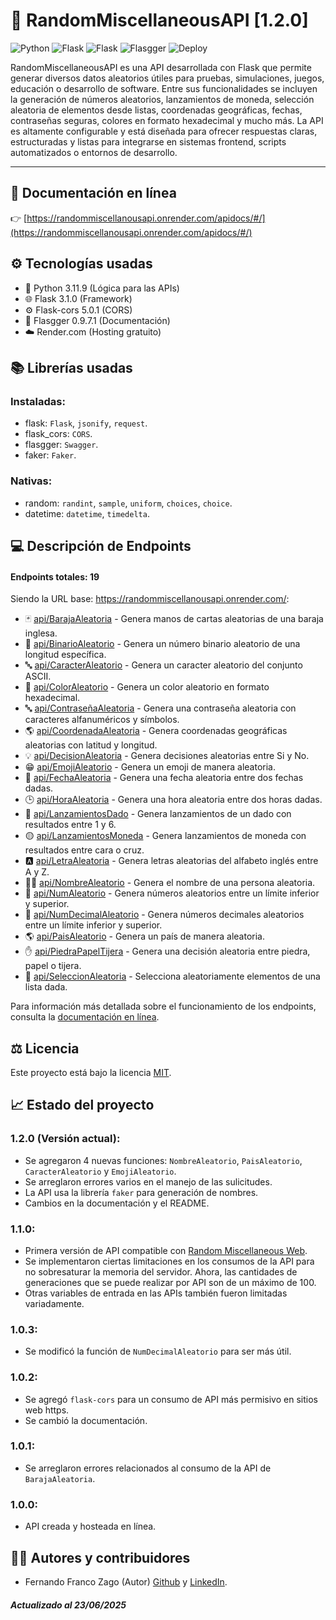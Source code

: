 # 🧪 RandomMiscellaneousAPI [1.2.0]

![Python](https://img.shields.io/badge/Python-3.11.9-blue?logo=python)
![Flask](https://img.shields.io/badge/Flask-3.1.0-lightgrey?logo=flask)
![Flask](https://img.shields.io/badge/FlaskCORS-5.0.1-lightgrey?logo=flask)
![Flasgger](https://img.shields.io/badge/Flasgger-0.9.7.1-blueviolet?logo=swagger&logoColor=white)
![Deploy](https://img.shields.io/badge/Render-Live-brightgreen)

RandomMiscellaneousAPI es una API desarrollada con Flask que permite generar diversos datos aleatorios útiles para pruebas, simulaciones, juegos, educación o desarrollo de software. Entre sus funcionalidades se incluyen la generación de números aleatorios, lanzamientos de moneda, selección aleatoria de elementos desde listas, coordenadas geográficas, fechas, contraseñas seguras, colores en formato hexadecimal y mucho más. La API es altamente configurable y está diseñada para ofrecer respuestas claras, estructuradas y listas para integrarse en sistemas frontend, scripts automatizados o entornos de desarrollo.

---

## 📃 Documentación en línea

👉 [https://randommiscellanousapi.onrender.com/apidocs/#/](https://randommiscellanousapi.onrender.com/apidocs/#/)

## ⚙️ Tecnologías usadas

- 🐍 Python 3.11.9 (Lógica para las APIs)
- 🌐 Flask 3.1.0 (Framework)
- ⚙ Flask-cors 5.0.1 (CORS)
- 📃 Flasgger 0.9.7.1 (Documentación)
- ☁️ Render.com (Hosting gratuito)

## 📚 Librerías usadas
### Instaladas:
- flask: `Flask`, `jsonify`, `request`.
- flask_cors: `CORS`.
- flasgger: `Swagger`.
- faker: `Faker`.
### Nativas:
- random: `randint`, `sample`, `uniform`, `choices`, `choice`.
- datetime: `datetime`, `timedelta`.

## 💻 Descripción de Endpoints
#### Endpoints totales: 19
Siendo la URL base: https://randommiscellanousapi.onrender.com/:
- 🃏 [api/BarajaAleatoria](https://randommiscellanousapi.onrender.com/api/BarajaAleatoria) - Genera manos de cartas aleatorias de una baraja inglesa.
- 🔢 [api/BinarioAleatorio](https://randommiscellanousapi.onrender.com/api/BinarioAleatorio) - Genera un número binario aleatorio de una longitud específica.
- 🔤 [api/CaracterAleatorio](https://randommiscellanousapi.onrender.com/api/CaracterAleatorio) - Genera un caracter aleatorio del conjunto ASCII.
- 🎨 [api/ColorAleatorio](https://randommiscellanousapi.onrender.com/api/ColorAleatorio) - Genera un color aleatorio en formato hexadecimal.
- 🔤 [api/ContraseñaAleatoria](https://randommiscellanousapi.onrender.com/api/ContraseñaAleatoria) - Genera una contraseña aleatoria con caracteres alfanuméricos y símbolos.
- 🌎 [api/CoordenadaAleatoria](https://randommiscellanousapi.onrender.com/api/CoordenadaAleatoria) - Genera coordenadas geográficas aleatorias con latitud y longitud.
- 💡 [api/DecisionAleatoria](https://randommiscellanousapi.onrender.com/api/DecisionAleatoria) - Genera decisiones aleatorias entre Si y No.
- 😁 [api/EmojiAleatorio](https://randommiscellanousapi.onrender.com/api/EmojiAleatorio) - Genera un emoji de manera aleatoria.
- 📆 [api/FechaAleatoria](https://randommiscellanousapi.onrender.com/api/FechaAleatoria) - Genera una fecha aleatoria entre dos fechas dadas.
- 🕒 [api/HoraAleatoria](https://randommiscellanousapi.onrender.com/api/HoraAleatoria) - Genera una hora aleatoria entre dos horas dadas.
- 🎲 [api/LanzamientosDado](https://randommiscellanousapi.onrender.com/api/LanzamientosDado) - Genera lanzamientos de un dado con resultados entre 1 y 6.
- 🟡 [api/LanzamientosMoneda](https://randommiscellanousapi.onrender.com/api/LanzamientosMoneda) - Genera lanzamientos de moneda con resultados entre cara o cruz.
- 🅰 [api/LetraAleatoria](https://randommiscellanousapi.onrender.com/api/LetraAleatoria) - Genera letras aleatorias del alfabeto inglés entre A y Z.
- 👨‍👦 [api/NombreAleatorio](https://randommiscellanousapi.onrender.com/api/NombreAleatorio) - Genera el nombre de una persona aleatoria.
- 🔢 [api/NumAleatorio](https://randommiscellanousapi.onrender.com/api/NumAleatorio) - Genera números aleatorios entre un límite inferior y superior.
- 🔢 [api/NumDecimalAleatorio](https://randommiscellanousapi.onrender.com/api/NumDecimalAleatorio) - Genera números decimales aleatorios entre un límite inferior y superior.
- 🌎 [api/PaisAleatorio](https://randommiscellanousapi.onrender.com/api/PaisAleatorio) - Genera un país de manera aleatoria.
- ✋ [api/PiedraPapelTijera](https://randommiscellanousapi.onrender.com/api/PiedraPapelTijera) - Genera una decisión aleatoria entre piedra, papel o tijera.
- 🧾 [api/SeleccionAleatoria](https://randommiscellanousapi.onrender.com/api/SeleccionAleatoria?valores=rojo,verde,azul) - Selecciona aleatoriamente elementos de una lista dada.

Para información más detallada sobre el funcionamiento de los endpoints, consulta la [documentación en línea](https://randommiscellanousapi.onrender.com/apidocs/#/).

## ⚖ Licencia
Este proyecto está bajo la licencia [MIT](LICENSE).

## 📈 Estado del proyecto
### 1.2.0 (Versión actual):
- Se agregaron 4 nuevas funciones: `NombreAleatorio`, `PaisAleatorio`, `CaracterAleatorio` y `EmojiAleatorio`.
- Se arreglaron errores varios en el manejo de las sulicitudes.
- La API usa la librería `faker` para generación de nombres.
- Cambios en la documentación y el README.
### 1.1.0:
- Primera versión de API compatible con [Random Miscellaneous Web](https://wildravenz.github.io/Random-Miscellaneous-Web/).
- Se implementaron ciertas limitaciones en los consumos de la API para no sobresaturar la memoria del servidor. Ahora, las cantidades de generaciones que se puede realizar por API son de un máximo de 100.
- Otras variables de entrada en las APIs también fueron limitadas variadamente.
### 1.0.3:
- Se modificó la función de `NumDecimalAleatorio` para ser más útil.
### 1.0.2:
- Se agregó `flask-cors` para un consumo de API más permisivo en sitios web https.
- Se cambió la documentación.
### 1.0.1:
- Se arreglaron errores relacionados al consumo de la API de `BarajaAleatoria`.
### 1.0.0:
- API creada y hosteada en línea.

## 🙋‍♂️ Autores y contribuidores
- Fernando Franco Zago (Autor) [Github](https://github.com/WildRavenZ) y [LinkedIn](https://www.linkedin.com/in/fernando-franco-zago-066840313/).

#### *Actualizado al 23/06/2025*
